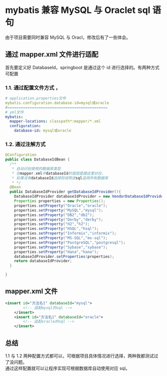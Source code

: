 

mybatis 兼容 MySQL 与 Oraclet sql 语句
====================================================================================================

由于项目需要同时兼容 MySQL 与 Oracl，修改后有了一些体会。

## 通过 mapper.xml 文件进行适配

首先要定义好 DatabaseId，springboot 是通过这个 id 进行选择的。有两种方式可配置  

### 1.1. **通过配置文件方式** ，

```yaml
# application.properties文件
mybatis.configuration.database-id=mysql或oracle
#=============================================
# yml文件
mybatis:
  mapper-locations: classpath*:mapper/*.xml
  configuration:
    database-id: mysql或oracle
```

### 1.2. **通过注解方式**

```java
@Configuration
public class DatabaseIdBean {
  /**
   * 自动识别使用的数据库类型
   * 在mapper.xml中databaseId的值就是跟这里对应，
   * 如果没有databaseId选择则说明该sql适用所有数据库
   * */
  @Bean
  public DatabaseIdProvider getDatabaseIdProvider(){
    DatabaseIdProvider databaseIdProvider = new VendorDatabaseIdProvider();
    Properties properties = new Properties();
    properties.setProperty("Oracle","oracle");
    properties.setProperty("MySQL","mysql");
    properties.setProperty("DB2","db2");
    properties.setProperty("Derby","derby");
    properties.setProperty("H2","h2");
    properties.setProperty("HSQL","hsql");
    properties.setProperty("Informix","informix");
    properties.setProperty("MS-SQL","ms-sql");
    properties.setProperty("PostgreSQL","postgresql");
    properties.setProperty("Sybase","sybase");
    properties.setProperty("Hana","hana");
    databaseIdProvider.setProperties(properties);
    return databaseIdProvider;
  }

}
```

## mapper.xml 文件

```xml
<insert id="方法名1" databaseId="mysql">
       	<!-- 适配mysql的sql -->
    </insert>
    <insert id="方法名1" databaseId="oracle">
        <!-- 适配oracle的sql -->
    </insert>
```

## 总结

1.1 与 1.2 两种配置方式都可以，可根据项目具体情况进行选择，两种我都测试过了没问题。  
通过这样配置就可以让程序实现可根据数据库自动使用对应 sql。